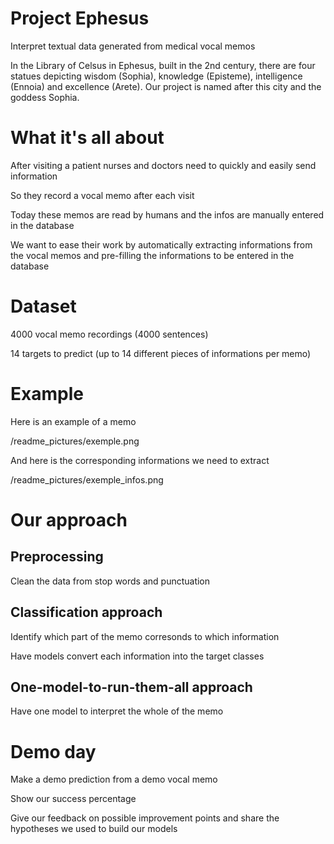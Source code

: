# Project Ephesus

Interpret textual data generated from medical vocal memos

In the Library of Celsus in Ephesus, built in the 2nd century, there are four statues depicting wisdom (Sophia), knowledge (Episteme), intelligence (Ennoia) and excellence (Arete). Our project is named after this city and the goddess Sophia.

# What it's all about

After visiting a patient nurses and doctors need to quickly and easily send information

So they record a vocal memo after each visit

Today these memos are read by humans and the infos are manually entered in the database

We want to ease their work by automatically extracting informations from the vocal memos and pre-filling the informations to be entered in the database

# Dataset

4000 vocal memo recordings (4000 sentences)

14 targets to predict (up to 14 different pieces of informations per memo)

# Example

Here is an example of a memo

/readme_pictures/exemple.png

And here is the corresponding informations we need to extract

/readme_pictures/exemple_infos.png

# Our approach

## Preprocessing

Clean the data from stop words and punctuation

## Classification approach

Identify which part of the memo corresonds to which information

Have models convert each information into the target classes

## One-model-to-run-them-all approach

Have one model to interpret the whole of the memo

# Demo day

Make a demo prediction from a demo vocal memo

Show our success percentage

Give our feedback on possible improvement points and share the hypotheses we used to build our models


